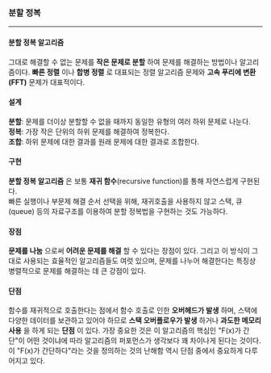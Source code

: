 ### 분할 정복 
***

#### 분할 정복 알고리즘
 그대로 해결할 수 없는 문제를 __작은 문제로 분할__ 하여 문제를 해결하는 방법이나 알고리즘이다. 
__빠른 정렬__ 이나 __합병 정렬__ 로 대표되는 정렬 알고리즘 문제와 __고속 푸리에 변환(FFT)__ 문제가 대표적이다.

#### 설계

__분할__: 문제를 더이상 분할할 수 없을 때까지 동일한 유형의 여러 하위 문제로 나눈다.   
__정복__: 가장 작은 단위의 하위 문제를 해결하여 정복한다.   
__조합__: 하위 문제에 대한 결과를 원래 문제에 대한 결과로 조합한다.   

#### 구현
__분할 정복 알고리즘__ 은 보통 __재귀 함수__(recursive function)를 통해 자연스럽게 구현된다.   
빠른 실행이나 부문제 해결 순서 선택을 위해, 재귀호출을 사용하지 않고 스택, 큐(queue) 등의 자료구조를 이용하여 분할 정복법을 구현하는 것도 가능하다.

#### 장점
__문제를 나눔__ 으로써 __어려운 문제를 해결__ 할 수 있다는 장점이 있다. 그리고 이 방식이 그대로 사용되는 효율적인 알고리즘들도 여럿 있으며, 문제를 나누어 해결한다는 특징상 병렬적으로 문제를 해결하는 데 큰 강점이 있다.

#### 단점 
함수를 재귀적으로 호출한다는 점에서 함수 호출로 인한 __오버헤드가 발생__ 하며, 스택에 다양한 데이터를 보관하고 있어야 하므로 __스택 오버플로우가 발생__ 하거나 __과도한 메모리 사용__ 을 하게 되는 __단점__ 이 있다. 
가장 중요한 것은 이 알고리즘의 핵심인 "F(x)가 간단"이 어떤 것이냐에 따라 알고리즘의 퍼포먼스가 생각보다 꽤 차이나게 된다는 것이다. 이 "F(x)가 간단하다"라는 것을 정의하는 것의 난해함 역시 단점 중에서 중요하게 다루어지고 있다.
